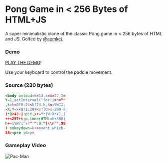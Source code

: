 # Pong Game in < 256 Bytes of HTML+JS

A super minimalistic clone of the classic Pong game in < 256 bytes of HTML and JS. Golfed by [@aemkei](http://aem1k.com).

### Demo

[PLAY THE DEMO](http://rawgit.com/codegolf/pong/master/index.html)!

Use your keyboard to control the paddle movement.

### Source (230 bytes)

```html
<body onload=k=13,x=W=27,X=
Y=1,setInterval('for(i=h=""
,k=k<0?0:24<k?24:k,X=x%W?X:
-X,Y=x<0?1:297<x?(Q=x-299-k
)*Q<4?-1:p:Y,x+=Y*(W+X*Y);i
++<297+k;p.innerHTML=h+888)
h+=i%W?i^x?" ":0:"|\\n"',99
) onkeydown=k+=event.which-
38><pre id=p>
```

### Gameplay Video

![Pac-Man](https://raw.githubusercontent.com/codegolf/pong/master/pong.gif)